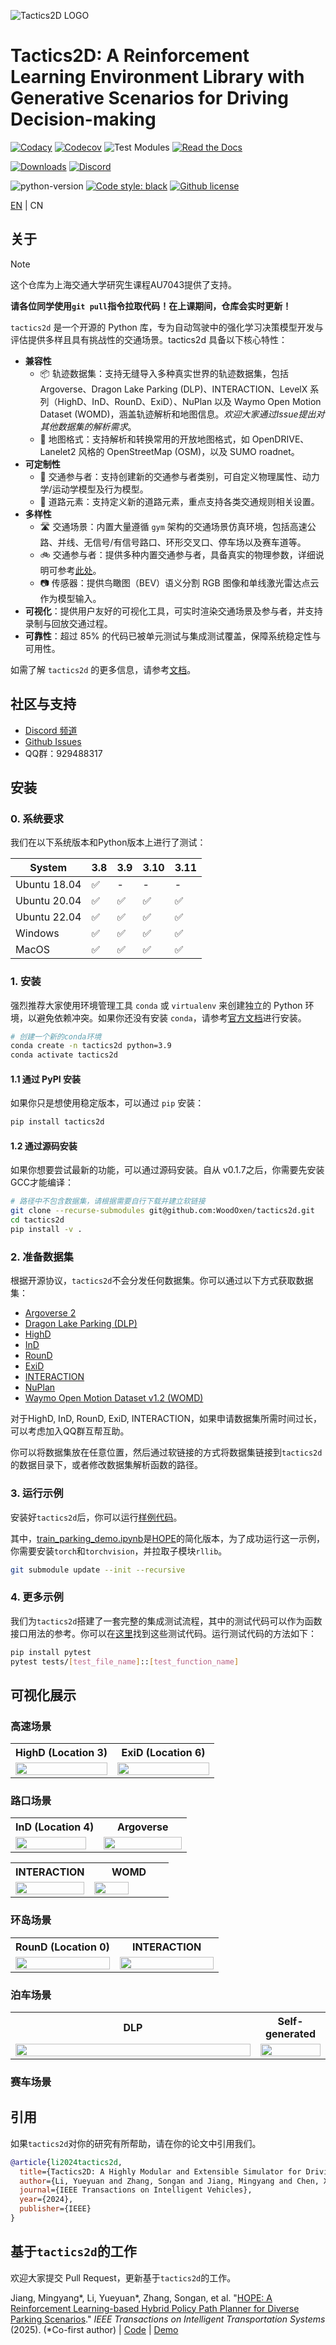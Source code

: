 ![Tactics2D LOGO](https://cdn.jsdelivr.net/gh/MotacillaAlba/image-storage@main/img/Tactics_LOGO_long.jpg)

# Tactics2D: A Reinforcement Learning Environment Library with Generative Scenarios for Driving Decision-making

[![Codacy](https://app.codacy.com/project/badge/Grade/2bb48186b56d4e3ab963121a5923d6b5)](https://app.codacy.com/gh/WoodOxen/tactics2d/dashboard?utm_source=gh&utm_medium=referral&utm_content=&utm_campaign=Badge_grade)
[![Codecov](https://codecov.io/gh/WoodOxen/tactics2d/graph/badge.svg?token=X81Z6AOIMV)](https://codecov.io/gh/WoodOxen/tactics2d)
![Test Modules](https://github.com/WoodOxen/tactics2d/actions/workflows/test_modules.yml/badge.svg?)
[![Read the Docs](https://img.shields.io/readthedocs/tactics2d)](https://tactics2d.readthedocs.io/en/latest/)

[![Downloads](https://img.shields.io/pypi/dm/tactics2d)](https://pypi.org/project/tactics2d/)
[![Discord](https://img.shields.io/discord/1209363816912126003)](https://discordapp.com/widget?id=1209363816912126003&theme=system)

![python-version](https://img.shields.io/badge/Python-3.8%20%7C%203.9%20%7C%203.10%20%7C%203.11-blue)
[![Code style: black](https://img.shields.io/badge/code%20style-black-000000.svg)](https://github.com/psf/black)
[![Github license](https://img.shields.io/github/license/WoodOxen/tactics2d)](https://github.com/WoodOxen/tactics2d/blob/dev/LICENSE)

[EN](README.md) | CN

## 关于

> [!note]
> 这个仓库为上海交通大学研究生课程AU7043提供了支持。
>
> **请各位同学使用`git pull`指令拉取代码！在上课期间，仓库会实时更新！**

`tactics2d` 是一个开源的 Python 库，专为自动驾驶中的强化学习决策模型开发与评估提供多样且具有挑战性的交通场景。tactics2d 具备以下核心特性：

- **兼容性**
  - 📦 轨迹数据集：支持无缝导入多种真实世界的轨迹数据集，包括 Argoverse、Dragon Lake Parking (DLP)、INTERACTION、LevelX 系列（HighD、InD、RounD、ExiD）、NuPlan 以及 Waymo Open Motion Dataset (WOMD)，涵盖轨迹解析和地图信息。*欢迎大家通过Issue提出对其他数据集的解析需求*。
  - 📄 地图格式：支持解析和转换常用的开放地图格式，如 OpenDRIVE、Lanelet2 风格的 OpenStreetMap (OSM)，以及 SUMO roadnet。
- **可定制性**
  - 🚗 交通参与者：支持创建新的交通参与者类别，可自定义物理属性、动力学/运动学模型及行为模型。
  - 🚧 道路元素：支持定义新的道路元素，重点支持各类交通规则相关设置。
- **多样性**
  - 🛣️ 交通场景：内置大量遵循 `gym` 架构的交通场景仿真环境，包括高速公路、并线、无信号/有信号路口、环形交叉口、停车场以及赛车道等。
  - 🚲 交通参与者：提供多种内置交通参与者，具备真实的物理参数，详细说明可参考[此处](https://tactics2d.readthedocs.io/en/latest/api/participant/#templates-for-traffic-participants)。
  - 📷 传感器：提供鸟瞰图（BEV）语义分割 RGB 图像和单线激光雷达点云作为模型输入。
- **可视化**：提供用户友好的可视化工具，可实时渲染交通场景及参与者，并支持录制与回放交通过程。
- **可靠性**：超过 85% 的代码已被单元测试与集成测试覆盖，保障系统稳定性与可用性。

如需了解 `tactics2d` 的更多信息，请参考[文档](https://tactics2d.readthedocs.io/en/latest/)。

## 社区与支持

- [Discord 频道](https://discord.gg/bJ5yHT3bcd)
- [Github Issues](https://github.com/WoodOxen/tactics2d/issues)
- QQ群：929488317

## 安装

### 0. 系统要求

我们在以下系统版本和Python版本上进行了测试：

| System | 3.8 | 3.9 | 3.10 | 3.11 |
| --- | --- | --- | --- | --- |
| Ubuntu 18.04 | :white_check_mark: | - | - | - |
| Ubuntu 20.04 | :white_check_mark: | :white_check_mark: | :white_check_mark: | :white_check_mark: |
| Ubuntu 22.04 | :white_check_mark: | :white_check_mark: | :white_check_mark: | :white_check_mark: |
| Windows | :white_check_mark: | :white_check_mark: | :white_check_mark: | :white_check_mark: |
| MacOS | :white_check_mark: | :white_check_mark: | :white_check_mark: | :white_check_mark: |

### 1. 安装

强烈推荐大家使用环境管理工具 `conda` 或 `virtualenv` 来创建独立的 Python 环境，以避免依赖冲突。如果你还没有安装 `conda`，请参考[官方文档](https://docs.conda.io/projects/conda/en/latest/user-guide/install/index.html)进行安装。

```bash
# 创建一个新的conda环境
conda create -n tactics2d python=3.9
conda activate tactics2d
```

#### 1.1 通过 PyPI 安装

如果你只是想使用稳定版本，可以通过 `pip` 安装：

```bash
pip install tactics2d
```

#### 1.2 通过源码安装

如果你想要尝试最新的功能，可以通过源码安装。自从 v0.1.7之后，你需要先安装GCC才能编译：

```bash
# 路径中不包含数据集，请根据需要自行下载并建立软链接
git clone --recurse-submodules git@github.com:WoodOxen/tactics2d.git
cd tactics2d
pip install -v .
```

### 2. 准备数据集

根据开源协议，`tactics2d`不会分发任何数据集。你可以通过以下方式获取数据集：

- [Argoverse 2](https://www.argoverse.org/av2.html)
- [Dragon Lake Parking (DLP)](https://sites.google.com/berkeley.edu/dlp-dataset)
- [HighD](https://www.highd-dataset.com/)
- [InD](https://www.ind-dataset.com/)
- [RounD](https://www.round-dataset.com/)
- [ExiD](https://www.exid-dataset.com/)
- [INTERACTION](http://interaction-dataset.com/)
- [NuPlan](https://www.nuscenes.org/nuplan)
- [Waymo Open Motion Dataset v1.2 (WOMD)](https://waymo.com/open/about/)

对于HighD, InD, RounD, ExiD, INTERACTION，如果申请数据集所需时间过长，可以考虑加入QQ群互帮互助。

你可以将数据集放在任意位置，然后通过软链接的方式将数据集链接到`tactics2d`的数据目录下，或者修改数据集解析函数的路径。

### 3. 运行示例

安装好`tactics2d`后，你可以运行[样例代码](docs/tutorials)。

其中，[train_parking_demo.ipynb](docs/tutorial/train_parking_demo.ipynb)是[HOPE](https://github.com/jiamiya/HOPE)的简化版本，为了成功运行这一示例，你需要安装`torch`和`torchvision`，并拉取子模块`rllib`。

```bash
git submodule update --init --recursive
```

### 4. 更多示例

我们为`tactics2d`搭建了一套完整的集成测试流程，其中的测试代码可以作为函数接口用法的参考。你可以在[这里](tests)找到这些测试代码。运行测试代码的方法如下：

```bash
pip install pytest
pytest tests/[test_file_name]::[test_function_name]
```

## 可视化展示

### 高速场景

<table>
  <tr>
    <th>HighD (Location 3)</th>
    <th>ExiD (Location 6)</th>
  </tr>
  <tr>
    <td valign="top" width="50%">
    <img src="docs/assets/replay_dataset/highD_loc_3.gif" align="left" style="width: 100%" />
    </td>
    <td valign="top" width="50%">
    <img src="docs/assets/replay_dataset/exiD_loc_6.gif" align="left" style="width: 100%" />
    </td>
  </tr>
</table>

### 路口场景

<table>
  <tr>
    <th>InD (Location 4)</th>
    <th>Argoverse</th>
  </tr>
  <tr>
    <td valign="top" width="50%">
    <img src="docs/assets/replay_dataset/inD_loc_4.gif" align="left" style="width: 95%" />
    </td>
    <td valign="top" width="50%">
    <img src="docs/assets/replay_dataset/argoverse_sample.gif" align="left" style="width: 100%" />
    </td>
  </tr>
</table>

<table>
  <tr>
    <th>INTERACTION</th>
    <th>WOMD</th>
  </tr>
  <tr>
    <td valign="top" width="50%">
    <img src="docs/assets/replay_dataset/DR_USA_Intersection_GL.gif" align="left" style="width: 100%" />
    </td>
    <td valign="top" width="50%">
    <img src="docs/assets/replay_dataset/womd_sample.gif" align="left" style="width: 70%" />
    </td>
  </tr>
</table>

### 环岛场景

<table>
  <tr>
    <th>RounD (Location 0)</th>
    <th>INTERACTION</th>
  </tr>
  <tr>
    <td valign="top" width="50%">
    <img src="docs/assets/replay_dataset/rounD_loc_0.gif" align="left" style="width: 100%" />
    </td>
    <td valign="top" width="50%">
    <img src="docs/assets/replay_dataset/DR_DEU_Roundabout_OF.gif" align="left" style="width: 100%" />
    </td>
  </tr>
</table>

### 泊车场景

<table>
  <tr>
    <th>DLP</th>
    <th>Self-generated</th>
  </tr>
  <tr>
    <td valign="top" width="70%">
    <img src="docs/assets/replay_dataset/DLP_sample.gif" align="left" style="width: 100%" />
    </td>
    <td valign="top" width="20%">
    <img src="" align="left" style="width: 100%" />
    </td>
  </tr>
</table>

### 赛车场景

## 引用

如果`tactics2d`对你的研究有所帮助，请在你的论文中引用我们。

```bibtex
@article{li2024tactics2d,
  title={Tactics2D: A Highly Modular and Extensible Simulator for Driving Decision-Making},
  author={Li, Yueyuan and Zhang, Songan and Jiang, Mingyang and Chen, Xingyuan and Yang, Jing and Qian, Yeqiang and Wang, Chunxiang and Yang, Ming},
  journal={IEEE Transactions on Intelligent Vehicles},
  year={2024},
  publisher={IEEE}
}
```

## 基于`tactics2d`的工作

欢迎大家提交 Pull Request，更新基于`tactics2d`的工作。

Jiang, Mingyang\*, Li, Yueyuan\*, Zhang, Songan, et al. "[HOPE: A Reinforcement Learning-based Hybrid Policy Path Planner for Diverse Parking Scenarios](https://arxiv.org/abs/2405.20579)." *IEEE Transactions on Intelligent Transportation Systems* (2025). (\*Co-first author) | [Code](https://github.com/jiamiya/HOPE) | [Demo](https://www.youtube.com/watch?v=62w9qhjIuRI)
